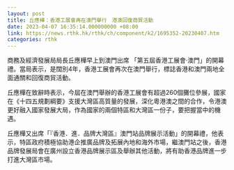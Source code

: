 ```yaml
---
layout: post
title: 丘應樺：香港工展會再在澳門舉行　港澳回復商貿活動
date: 2023-04-07 16:35:14.000000000 +08:00
link: https://news.rthk.hk/rthk/ch/component/k2/1695352-20230407.htm
categories: rthk
---
```


商務及經濟發展局局長丘應樺早上到澳門出席 「第五屆香港工展會‧澳門」的開幕禮。當局表示，是闊別4年，香港工展會再次在澳門舉行，標誌香港和澳門兩地全面通關和回復商貿活動。

丘應樺在致辭時表示，今屆在澳門舉辦的香港工展會有超過260個攤位參展，國家在《十四五規劃綱要》支援大灣區高質量的發展，深化粵港澳之間的合作，令港澳更好融入國家發展大局，作為國家的兩個特區和大灣區一份子，要把握當中的機遇。

丘應樺又出席「『香港．進．品牌大灣區』澳門站品牌展示活動」的開幕禮，他表示，特區政府積極協助港企推廣品牌及拓展內地和海外市場，繼澳門站之後，香港品牌發展局會在廣州設立香港品牌展示區及舉辦其他活動，將有助香港品牌進一步打進大灣區市場。
